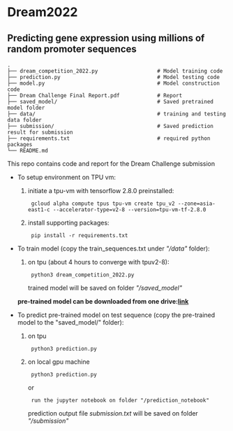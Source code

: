 # Dream2022

## Predicting gene expression using millions of random promoter sequences


    .
    ├── dream_competition_2022.py                   # Model training code
    ├── prediction.py                               # Model testing code
    ├── model.py                                    # Model construction code
    ├── Dream Challenge Final Report.pdf            # Report
    ├── saved_model/                                # Saved pretrained model folder
    ├── data/                                       # training and testing data folder
    ├── submission/                                 # Saved prediction result for submission
    ├── requirements.txt                            # required python packages
    └── README.md



This repo contains code and report for the Dream Challenge submission

- To setup environment on TPU vm:
    
    1. initiate a tpu-vm with tensorflow 2.8.0 preinstalled:
     
            gcloud alpha compute tpus tpu-vm create tpu_v2 --zone=asia-east1-c --accelerator-type=v2-8 --version=tpu-vm-tf-2.8.0

    2. install supporting packages:

            pip install -r requirements.txt

- To train model (copy the train_sequences.txt under *"/data"* folder): 
    1. on tpu (about 4 hours to converge with tpuv2-8):
    
            python3 dream_competition_2022.py
    
        trained model will be saved on folder *"/saved_model"*


    **pre-trained model can be downloaded from one drive:[link](https://anu365-my.sharepoint.com/:f:/g/personal/u5541558_anu_edu_au/ElF5VcuH2BxLlveqfBcIxDsB6M361TuXoKfqIgMDos_c6w?e=HPLatp)**

- To predict pre-trained model on test sequence (copy the pre-trained model to the "saved_model/" folder):
    1. on tpu 

            python3 prediction.py
    
    2. on local gpu machine

            python3 prediction.py
        or 

            run the jupyter notebook on folder "/prediction_notebook"
        prediction output file *submission.txt* will be saved on folder *"/submission"*